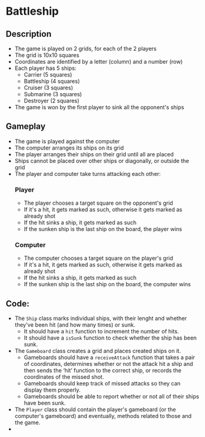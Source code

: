 # Battleship
## Description
- The game is played on 2 grids, for each of the 2 players
- The grid is 10x10 squares
- Coordinates are identified by a letter (column) and a number (row)
- Each player has 5 ships:
  - Carrier (5 squares)
  - Battleship (4 squares)
  - Cruiser (3 squares)
  - Submarine (3 squares)
  - Destroyer (2 squares)
- The game is won by the first player to sink all the opponent's ships
## Gameplay
- The game is played against the computer
- The computer arranges its ships on its grid
- The player arranges their ships on their grid until all are placed
- Ships cannot be placed over other ships or diagonally, or outside the grid
- The player and computer take turns attacking each other:
    ### Player
    - The player chooses a target square on the opponent's grid
    - If it's a hit, it gets marked as such, otherwise it gets marked as already shot
    - If the hit sinks a ship, it gets marked as such
    - If the sunken ship is the last ship on the board, the player wins
    ### Computer
    - The computer chooses a target square on the player's grid
    - If it's a hit, it gets marked as such, otherwise it gets marked as already shot
    - If the hit sinks a ship, it gets marked as such
    - If the sunken ship is the last ship on the board, the computer wins
## Code:
- The `Ship` class marks individual ships, with their lenght and whether they've been hit (and how many times) or sunk.
    - It should have a `hit` function to increment the number of hits.
    - It should have a `isSunk` function to check whether the ship has been sunk. 
- The `Gameboard` class creates a grid and places created ships on it.
    -  Gameboards should have a `receiveAttack` function that takes a pair of coordinates, determines whether or not the attack hit a ship and then sends the ‘hit’ function to the correct ship, or records the coordinates of the missed shot.
    -  Gameboards should keep track of missed attacks so they can display them properly.
    -  Gameboards should be able to report whether or not all of their ships have been sunk.
- The `Player` class should contain the player's gameboard (or the computer's gameboard) and eventually, methods related to those and the game.
- 